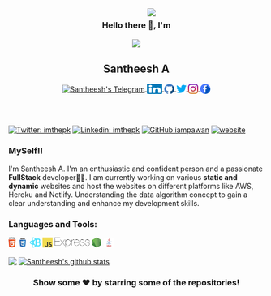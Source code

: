 <img align='right' src="https://media.giphy.com/media/M9gbBd9nbDrOTu1Mqx/giphy.gif" width="230">
<h3 align="center"> Hello there 👋, I'm</h3>
<p align="center">
<a href="https://santheesh16.github.io/santheesh-live/"><img align="center" width="50px" src="https://santheesh16.github.io/santheesh-live/static/media/logow.016d2872.webp"/></a>
</p>
<h2 align="center"> Santheesh A </h2>

<p align="center">
<a href="https://t.me/Santheesh62">
  <img align="center" alt="Santheesh's Telegram" width="22px" src="https://cdn.jsdelivr.net/npm/simple-icons@v3/icons/telegram.svg" />
</a>
<a href="https://www.linkedin.com/in/santheesh-a-860a7614b/" target="_blank" rel="noopener noreferrer">
  <img align="center" src="https://github.com/santheesh16/portfolio/blob/master/src/assets/img/contact/linkedin.svg" alt="linkedIn" width="30" height="20"/>
</a>
<a href="https://github.com/santheesh16" target="_blank" rel="noopener noreferrer">
  <img align="center" src="https://github.com/santheesh16/portfolio/blob/master/src/assets/img/contact/github.svg" alt="GitHub" width="20px" height="20px"/>
</a>
<a href="https://twitter.com/santheesh_a" target="_blank" rel="noopener noreferrer">
  <img align="center" src="https://github.com/santheesh16/portfolio/blob/master/src/assets/img/contact/twitter.svg" alt="twitter" width="20px" height="20px"/>
</a>
<a href="https://www.instagram.com/swagy_boyoffi_/" target="_blank" rel="noopener noreferrer">
  <img align="center" src="https://github.com/santheesh16/portfolio/blob/master/src/assets/img/contact/instagram.svg" alt="instagram" width="20px" height="20px"/>
</a>
<a href="https://www.facebook.com/profile.php?id=100011974931316&sk=about" target="_blank" rel="noopener noreferrer">
  <img align="center" src="https://github.com/santheesh16/portfolio/blob/master/src/assets/img/contact/facebook.svg" alt="facebook" width="20px" height="20px"/>
</a>
</p>
<br/>
<br/>

[![Twitter: imthepk](https://img.shields.io/twitter/follow/santheesh_a?style=social)](https://twitter.com/santheesh_a)
[![Linkedin: imthepk](https://img.shields.io/badge/-santheesh-blue?style=flat-square&logo=Linkedin&logoColor=white&link=https://www.linkedin.com/in/santheesh-a-860a7614b/)](https://www.linkedin.com/in/santheesh-a-860a7614b/)
[![GitHub iampawan](https://img.shields.io/github/followers/santheesh16?label=follow&style=social)](https://github.com/santheesh16)
[![website](https://img.shields.io/badge/PortfolioWebsite-santheesh.live-2648ff?style=flat-square&logo=google-chrome)](https://santheesh.live/)

### MySelf!!
   I'm Santheesh A. I'm an enthusiastic and confident person and a passionate **FullStack** developer👨‍💻. I am currently working on various **static and dynamic** websites and host the websites on different  platforms like AWS, Heroku and Netlify. Understanding the data algorithm concept to gain a clear understanding and enhance my development skills.

### Languages and Tools:  

<code><img height="20" src="https://github.com/santheesh16/portfolio/blob/master/src/assets/img/skills/html-5.svg"></code>
<code><img height="20" src="https://github.com/santheesh16/portfolio/blob/master/src/assets/img/skills/css3.svg"></code>
<code><img height="20" src="https://github.com/santheesh16/portfolio/blob/master/src/assets/img/skills/react-bootstrap.svg"></code>
<code><img height="20" src="https://raw.githubusercontent.com/github/explore/80688e429a7d4ef2fca1e82350fe8e3517d3494d/topics/javascript/javascript.png"></code>
<code><img height="20" src="https://github.com/santheesh16/portfolio/blob/master/src/assets/img/skills/express.svg"></code>
<code><img height="20" src="https://raw.githubusercontent.com/github/explore/80688e429a7d4ef2fca1e82350fe8e3517d3494d/topics/nodejs/nodejs.png"></code>
<code><img height="20" src="https://github.com/santheesh16/portfolio/blob/master/src/assets/img/skills/java.svg"></code>

<a href="https://github.com/santheesh16">
  
  <img align="center" src="https://github-readme-stats.vercel.app/api/top-langs/?username=santheesh16&layout=compact&theme=dark">
</a>
<a href="https://github.com/santheesh16">
 <img align="center" src="https://github-readme-stats.vercel.app/api?username=santheesh16&show_icons=true&theme=dark" alt="Santheesh's github stats"/>
</a>

<div align="center">

### Show some ❤️ by starring some of the repositories!

</div>
